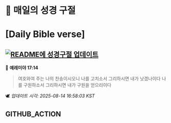 # 🙏 매일의 성경 구절
# [Daily Bible verse]
## [![README에 성경구절 업데이트](https://github.com/DONGSUKA/first_test/actions/workflows/update-readme-bible.yml/badge.svg)](https://github.com/DONGSUKA/first_test/actions/workflows/update-readme-bible.yml)
<!-- START_BIBLE_VERSE -->
📖 **예레미야 17:14**
> 여호와여 주는 나의 찬송이시오니 나를 고치소서 그리하시면 내가 낫겠나이다 나를 구원하소서 그리하시면 내가 구원을 얻으리이다

🕊️ _업데이트 시각: 2025-08-14 16:58:03 KST_
  <!-- END_BIBLE_VERSE -->
## GITHUB_ACTION

